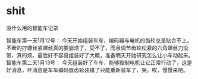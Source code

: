 # shit
没什么用的智能车记录

智能车第一天1月12号：
    今天开始组装车车，编码器与电机的齿轮总是贴合不上，不断的拧螺丝紧螺丝真的要崩溃了，受不了，而且调节齿轮松紧的六角螺丝刀没带，真的烦。最后好不容易组装好了大概，准备明天开始研究怎么让小车动起来。
智能车第二天1月13号：
    今天组装好了车车，能够控制电机让它正常行动了，这是好消息，坏消息是车车编码器齿轮装错了只能重新装车了，哭。唉，慢慢来吧。
